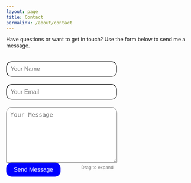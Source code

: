 ```yaml
---
layout: page
title: Contact
permalink: /about/contact
---
```


Have questions or want to get in touch? Use the form below to send me a message.

<form action="https://formspree.io/f/mldjorbv" method="POST">
    <input type="hidden" name="_subject" value="New Contact Form Submission" />
    <div style="height: 20px;"></div>
    <div>
        <input type="text" id="name" name="name" placeholder="Your Name" required style="width: 300px; border-radius: 15px; padding: 10px; font-size: 16px;" />
    </div>
    <div style="height: 20px;"></div>
    <div>
        <input type="email" id="email" name="email" placeholder="Your Email" required style="width: 300px; border-radius: 15px; padding: 10px; font-size: 16px;" />
    </div>
    <div style="height: 20px;"></div>
    <div style="position: relative; width: 300px;">
        <textarea id="message" name="message" placeholder="Your Message" required 
            style="width: 100%; height: 150px; border-radius: 15px 15px 0 0; padding: 10px; font-size: 16px; resize: both;"></textarea>
        <span style="font-size: 12px; color: gray; position: absolute; bottom: -20px; right: 10px;">Drag to expand</span>
    </div>
    <button type="submit" style="border-radius: 15px; padding: 10px 20px; background-color: blue; color: white; border: none; font-size: 16px;">Send Message</button>

</form>